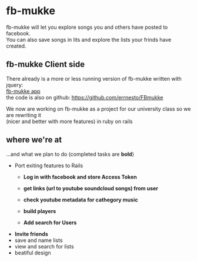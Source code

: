 fb-mukke
===
fb-mukke will let you explore songs you and others have posted to facebook.  
You can also save songs in lits and explore the lists your frinds have created.

fb-mukke Client side
---
There already is a more or less running version of fb-mukke written with jquery:  
[fb-mukke app](https://www.facebook.com/mukke.page/app_574235222606163)  
the code is also on github: https://github.com/errnesto/FBmukke

We now are working on fb-mukke as a project for our university class so we are rewriting it  
(nicer and better with more features) in ruby on rails

where we're at
---
…and what we plan to do (completed tasks are __bold__)
* Port exiting features to Rails
  * __Log in with facebook and store Access Token__
  * __get links (url to youtube soundcloud songs) from user__
  * __check youtube metadata for cathegory music__
  * __build players__
  
  * __Add search for Users__
* __Invite friends__
* save and name lists
* view and search for lists
* beatiful design
